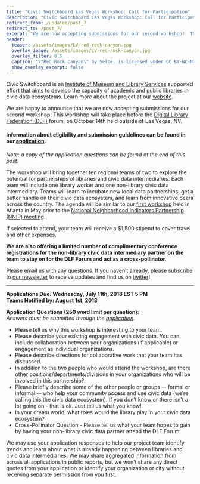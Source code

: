 ```yaml
---
title: "Civic Switchboard Las Vegas Workshop: Call for Participation"
description: "Civic Switchboard Las Vegas Workshop: Call for Participation"
redirect_from: /updates/post_7
redirect_to: /post_7/
excerpt: "We are now accepting submissions for our second workshop!  This workshop will take place before the [Digital Library Federation (DLF)](https://www.diglib.org/) forum, on October 14th held outside of Las Vegas, NV."
header: 
  teaser: /assets/images/LV-red-rock-canyon.jpg
  overlay_image: /assets/images/LV-red-rock-canyon.jpg
  overlay_filter: 0.5
  caption: "\"Red Rock Canyon\" by Selbe. is licensed under CC BY-NC-ND 2.0 https://www.flickr.com/photos/59392555@N00/1753315414"
  show_overlay_excerpt: false
---
```



Civic Switchboard is an [Institute of Museum and Library Services](https://www.imls.gov/) supported effort that aims to develop the capacity of academic and public libraries in civic data ecosystems. Learn more about the project at our [website](https://civic-switchboard.github.io/).   


We are happy to announce that we are now accepting submissions for our second workshop!
This workshop will take place before the [Digital Library Federation (DLF)](https://www.diglib.org/) forum, on October 14th held outside of Las Vegas, NV. 

#### Information about eligibility and submission guidelines can be found in our [application](https://goo.gl/forms/FFtyGKvV0ZH1JZ6A2).

*Note: a copy of the application questions can be found at the end of this post.*
  
The workshop will bring together ten regional teams of two to explore the potential for partnerships of libraries and civic data intermediaries. Each team will include one library worker and one non-library civic data intermediary. Teams will learn to incubate new local data partnerships, get a better handle on their civic data ecosystem, and learn from innovative peers across the country. The agenda will be similar to our [first workshop](https://civic-switchboard.github.io/updates/post_8) held in Atlanta in May prior to the [National Neighborhood Indicators Partnership (NNIP) meeting](https://www.neighborhoodindicators.org).

If selected to attend, your team will receive a $1,500 stipend to cover travel and other expenses.  

**We are also offering a limited number of complimentary conference registrations for the non-library civic data intermediary partner on the team to stay on for the DLF Forum and act as a cross-pollinator.**



Please  [email](mailto:civic-switchboard@pitt.edu) us with any questions. If you haven’t already, please subscribe to [our newsletter](https://civicswitchboard.us17.list-manage.com/subscribe?u=530c4fdb234145e8e1e6b5307&id=3ae069cc9d) to receive updates and find us on [twitter](https://twitter.com/civicswitch)! 

  
---    
**Applications Due: Wednesday, July 11th, 2018 EST 5 PM**  
**Teams Notified by: August 1st, 2018**  

**Application Questions (250 word limit per question):**   
*Answers must be submitted through the [application](https://goo.gl/forms/FFtyGKvV0ZH1JZ6A2).*  
* Please tell us why this workshop is interesting to your team.
* Please describe your existing engagement with civic data. You can include collaboration between your organizations (if applicable) or engagement as individual organizations.  
* Please describe directions for collaborative work that your team has discussed.
* In addition to the two people who would attend the workshop, are there other positions/departments/divisions in your organizations who will be involved in this partnership?
* Please briefly describe some of the other people or groups -- formal or informal -- who help your community access and use civic data (we’re calling this the civic data ecosystem). If you don’t know or there isn’t a lot going on - that is ok.  Just tell us what you know! 
* In your dream world, what roles would the library play in your civic data ecosystem? 
* Cross-Pollinator Question - Please tell us what your team hopes to gain by having your non-library civic data partner attend the DLF Forum. 

We may use your application responses to help our project team identify trends and learn about what is already happening between libraries and civic data intermediaries. We may share aggregated information from across all applications in public reports, but we won’t share any direct quotes from your application or identify your organization or city without receiving separate permission from you first.
